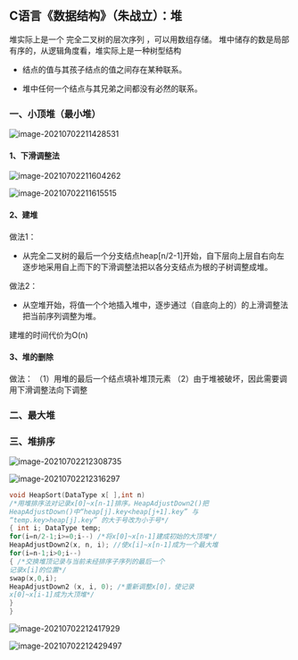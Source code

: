 ## C语言《数据结构》（朱战立）：堆

堆实际上是一个 完全二叉树的层次序列 ，可以用数组存储。
堆中储存的数是局部有序的，从逻辑角度看，堆实际上是一种树型结构

- 结点的值与其孩子结点的值之间存在某种联系。

- 堆中任何一个结点与其兄弟之间都没有必然的联系。

  

### 一、小顶堆（最小堆）

![image-20210702211428531](C:\Users\官二的磊子\Desktop\未来村村长\图片\image-20210702211428531.png)

#### 1、下滑调整法

![image-20210702211604262](C:\Users\官二的磊子\Desktop\未来村村长\图片\image-20210702211604262.png)

![image-20210702211615515](C:\Users\官二的磊子\Desktop\未来村村长\图片\image-20210702211615515.png)

#### 2、建堆

 做法1：

- 从完全二叉树的最后一个分支结点heap[n/2-1]开始，自下层向上层自右向左逐步地采用自上而下的下滑调整法把以各分支结点为根的子树调整成堆。

做法2：

- 从空堆开始，将值一个个地插入堆中，逐步通过（自底向上的）的上滑调整法把当前序列调整为堆。

建堆的时间代价为O(n)

#### 3、堆的删除

做法：
（1）用堆的最后一个结点填补堆顶元素
（2）由于堆被破坏，因此需要调用下滑调整法向下调整



### 二、最大堆





### 三、堆排序

![image-20210702212308735](C:\Users\官二的磊子\Desktop\未来村村长\图片\image-20210702212308735.png)

![image-20210702212316297](C:\Users\官二的磊子\Desktop\未来村村长\图片\image-20210702212316297.png)

```c
void HeapSort(DataType x[ ],int n)
/*用堆排序法对记录x[0]~x[n-1]排序。HeapAdjustDown2()把
HeapAdjustDown()中“heap[j].key<heap[j+1].key” 与
“temp.key>heap[j].key” 的大于号改为小于号*/
{ int i; DataType temp;
for(i=n/2-1;i>=0;i--) /*将x[0]~x[n-1]建成初始的大顶堆*/
HeapAdjustDown2(x, n, i); //使x[i]~x[n-1]成为一个最大堆
for(i=n-1;i>0;i--)
{ /*交换堆顶记录与当前未经排序子序列的最后一个
记录x[i]的位置*/
swap(x,0,i);
HeapAdjustDown2 (x, i, 0); /*重新调整x[0]，使记录
x[0]~x[i-1]成为大顶堆*/
}
} 
```

![image-20210702212417929](C:\Users\官二的磊子\Desktop\未来村村长\图片\image-20210702212417929.png)

![image-20210702212429497](C:\Users\官二的磊子\Desktop\未来村村长\图片\image-20210702212429497.png)